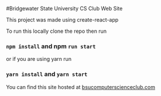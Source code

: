 #Bridgewater State University CS Club Web Site

This project was made using create-react-app

To run this locally clone the repo then run

### `npm install` and npm `run start`

or if you are using yarn run

### `yarn install` and `yarn start`

You can find this site hosted at [bsucomputerscienceclub.com](https://www.bsucomputerscienceclub.com/ "bsucomputerscienceclub.com")
